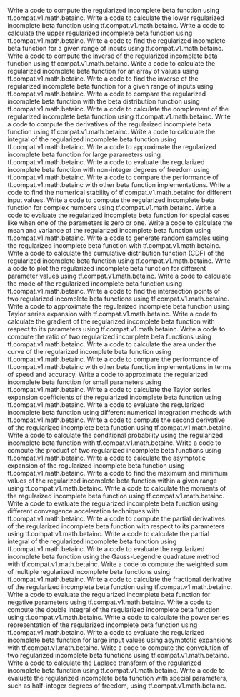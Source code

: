 Write a code to compute the regularized incomplete beta function using tf.compat.v1.math.betainc.
Write a code to calculate the lower regularized incomplete beta function using tf.compat.v1.math.betainc.
Write a code to calculate the upper regularized incomplete beta function using tf.compat.v1.math.betainc.
Write a code to find the regularized incomplete beta function for a given range of inputs using tf.compat.v1.math.betainc.
Write a code to compute the inverse of the regularized incomplete beta function using tf.compat.v1.math.betainc.
Write a code to calculate the regularized incomplete beta function for an array of values using tf.compat.v1.math.betainc.
Write a code to find the inverse of the regularized incomplete beta function for a given range of inputs using tf.compat.v1.math.betainc.
Write a code to compare the regularized incomplete beta function with the beta distribution function using tf.compat.v1.math.betainc.
Write a code to calculate the complement of the regularized incomplete beta function using tf.compat.v1.math.betainc.
Write a code to compute the derivatives of the regularized incomplete beta function using tf.compat.v1.math.betainc.
Write a code to calculate the integral of the regularized incomplete beta function using tf.compat.v1.math.betainc.
Write a code to approximate the regularized incomplete beta function for large parameters using tf.compat.v1.math.betainc.
Write a code to evaluate the regularized incomplete beta function with non-integer degrees of freedom using tf.compat.v1.math.betainc.
Write a code to compare the performance of tf.compat.v1.math.betainc with other beta function implementations.
Write a code to find the numerical stability of tf.compat.v1.math.betainc for different input values.
Write a code to compute the regularized incomplete beta function for complex numbers using tf.compat.v1.math.betainc.
Write a code to evaluate the regularized incomplete beta function for special cases like when one of the parameters is zero or one.
Write a code to calculate the mean and variance of the regularized incomplete beta function using tf.compat.v1.math.betainc.
Write a code to generate random samples using the regularized incomplete beta function with tf.compat.v1.math.betainc.
Write a code to calculate the cumulative distribution function (CDF) of the regularized incomplete beta function using tf.compat.v1.math.betainc.
Write a code to plot the regularized incomplete beta function for different parameter values using tf.compat.v1.math.betainc.
Write a code to calculate the mode of the regularized incomplete beta function using tf.compat.v1.math.betainc.
Write a code to find the intersection points of two regularized incomplete beta functions using tf.compat.v1.math.betainc.
Write a code to approximate the regularized incomplete beta function using Taylor series expansion with tf.compat.v1.math.betainc.
Write a code to calculate the gradient of the regularized incomplete beta function with respect to its parameters using tf.compat.v1.math.betainc.
Write a code to compute the ratio of two regularized incomplete beta functions using tf.compat.v1.math.betainc.
Write a code to calculate the area under the curve of the regularized incomplete beta function using tf.compat.v1.math.betainc.
Write a code to compare the performance of tf.compat.v1.math.betainc with other beta function implementations in terms of speed and accuracy.
Write a code to approximate the regularized incomplete beta function for small parameters using tf.compat.v1.math.betainc.
Write a code to calculate the Taylor series expansion coefficients of the regularized incomplete beta function using tf.compat.v1.math.betainc.
Write a code to evaluate the regularized incomplete beta function using different numerical integration methods with tf.compat.v1.math.betainc.
Write a code to compute the second derivative of the regularized incomplete beta function using tf.compat.v1.math.betainc.
Write a code to calculate the conditional probability using the regularized incomplete beta function with tf.compat.v1.math.betainc.
Write a code to compute the product of two regularized incomplete beta functions using tf.compat.v1.math.betainc.
Write a code to calculate the asymptotic expansion of the regularized incomplete beta function using tf.compat.v1.math.betainc.
Write a code to find the maximum and minimum values of the regularized incomplete beta function within a given range using tf.compat.v1.math.betainc.
Write a code to calculate the moments of the regularized incomplete beta function using tf.compat.v1.math.betainc.
Write a code to evaluate the regularized incomplete beta function using different convergence acceleration techniques with tf.compat.v1.math.betainc.
Write a code to compute the partial derivatives of the regularized incomplete beta function with respect to its parameters using tf.compat.v1.math.betainc.
Write a code to calculate the partial integral of the regularized incomplete beta function using tf.compat.v1.math.betainc.
Write a code to evaluate the regularized incomplete beta function using the Gauss-Legendre quadrature method with tf.compat.v1.math.betainc.
Write a code to compute the weighted sum of multiple regularized incomplete beta functions using tf.compat.v1.math.betainc.
Write a code to calculate the fractional derivative of the regularized incomplete beta function using tf.compat.v1.math.betainc.
Write a code to evaluate the regularized incomplete beta function for negative parameters using tf.compat.v1.math.betainc.
Write a code to compute the double integral of the regularized incomplete beta function using tf.compat.v1.math.betainc.
Write a code to calculate the power series representation of the regularized incomplete beta function using tf.compat.v1.math.betainc.
Write a code to evaluate the regularized incomplete beta function for large input values using asymptotic expansions with tf.compat.v1.math.betainc.
Write a code to compute the convolution of two regularized incomplete beta functions using tf.compat.v1.math.betainc.
Write a code to calculate the Laplace transform of the regularized incomplete beta function using tf.compat.v1.math.betainc.
Write a code to evaluate the regularized incomplete beta function with special parameters, such as half-integer degrees of freedom, using tf.compat.v1.math.betainc.